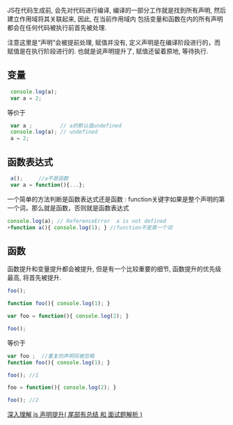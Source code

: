 JS在代码生成前, 会先对代码进行编译, 编译的一部分工作就是找到所有声明, 然后建立作用域将其关联起来, 因此, 在当前作用域内 包括变量和函数在内的所有声明都会在任何代码被执行前首先被处理.  

注意这里是“声明”会被提前处理, 赋值并没有, 定义声明是在编译阶段进行的，而赋值是在执行阶段进行的. 也就是说声明提升了, 赋值还留着原地, 等待执行.  
## 变量  
```JavaScript
 console.log(a);
 var a = 2;
```
等价于
```JavaScript
 var a ;         // a的默认值undefined
 console.log(a); // undefined
 a = 2;
```
## 函数表达式  
```JavaScript
 a();     //a不是函数
 var a = function(){...};
```
一个简单的方法判断是函数表达式还是函数 : function关键字如果是整个声明的第一个词，那么就是函数，否则就是函数表达式
```JavaScript
console.log(a); // ReferenceError  a is not defined
+function a(){ console.log(1); } //function不是第一个词
```
## 函数  
函数提升和变量提升都会被提升, 但是有一个比较重要的细节, 函数提升的优先级最高, 将首先被提升.  
```JavaScript
foo();

function foo(){ console.log(1); }

var foo = function(){ console.log(2); }

foo();
```
等价于
```JavaScript
var foo ;  //重复的声明将被忽略
function foo(){ console.log(1); }

foo(); //1

foo = function(){ console.log(2); }

foo(); //2
```

[深入理解 js 声明提升( 尾部有总结 和 面试题解析 )](https://segmentfault.com/a/1190000011126068)